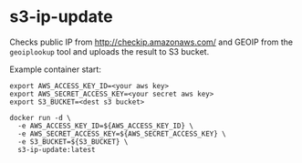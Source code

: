 # s3-ip-update

Checks public IP from http://checkip.amazonaws.com/ and GEOIP from the `geoiplookup` tool and uploads the result to S3 bucket.

Example container start:

    export AWS_ACCESS_KEY_ID=<your aws key>
    export AWS_SECRET_ACCESS_KEY=<your secret aws key>
    export S3_BUCKET=<dest s3 bucket>

    docker run -d \
      -e AWS_ACCESS_KEY_ID=${AWS_ACCESS_KEY_ID} \
      -e AWS_SECRET_ACCESS_KEY=${AWS_SECRET_ACCESS_KEY} \
      -e S3_BUCKET=${S3_BUCKET} \
      s3-ip-update:latest
